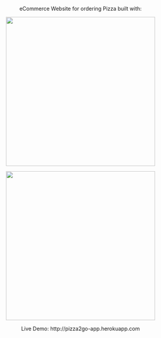 <p align="center">
    eCommerce Website for ordering Pizza built with: 
</p>

<p align="center"><img src="https://res.cloudinary.com/dtfbvvkyp/image/upload/v1566331377/laravel-logolockup-cmyk-red.svg" width="400"></p>
<p align="center"><img src="https://dwglogo.com/wp-content/uploads/2017/09/Vue-logo-001.svg" width="400"></p>


<p align="center">
    Live Demo: http://pizza2go-app.herokuapp.com
</p>
